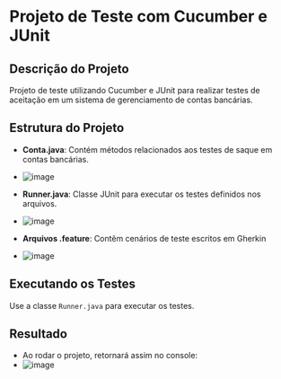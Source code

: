 # Projeto de Teste com Cucumber e JUnit

## Descrição do Projeto

Projeto de teste utilizando Cucumber e JUnit para realizar testes de aceitação em um sistema de gerenciamento de contas bancárias.

## Estrutura do Projeto

- **Conta.java**: Contém métodos relacionados aos testes de saque em contas bancárias.
- ![image](https://github.com/felipeportari/Banco-Cucumber/assets/124217908/2fa47186-4523-4615-80cd-2aada86c8e75)

- **Runner.java**: Classe JUnit para executar os testes definidos nos arquivos.
- ![image](https://github.com/felipeportari/Banco-Cucumber/assets/124217908/a4e1a18d-7ade-4780-a79e-e454fa68b272)

- **Arquivos .feature**: Contêm cenários de teste escritos em Gherkin
- ![image](https://github.com/felipeportari/Banco-Cucumber/assets/124217908/0d0051bf-2707-4421-bff6-fb9166f630a8)

## Executando os Testes

Use a classe `Runner.java` para executar os testes.

## Resultado
- Ao rodar o projeto, retornará assim no console:
- ![image](https://github.com/felipeportari/Banco-Cucumber/assets/124217908/234d9a2e-94f3-49fb-96d0-72073f5431b9)
